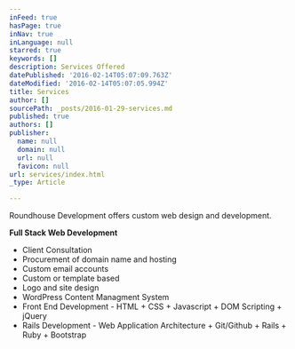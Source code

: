 ```yaml
---
inFeed: true
hasPage: true
inNav: true
inLanguage: null
starred: true
keywords: []
description: Services Offered
datePublished: '2016-02-14T05:07:09.763Z'
dateModified: '2016-02-14T05:07:05.994Z'
title: Services
author: []
sourcePath: _posts/2016-01-29-services.md
published: true
authors: []
publisher:
  name: null
  domain: null
  url: null
  favicon: null
url: services/index.html
_type: Article

---
```

Roundhouse Development offers custom web design and development.

**Full Stack Web Development**

* Client Consultation
* Procurement of domain name and hosting
* Custom email accounts
* Custom or template based
* Logo and site design
* WordPress Content Managment System
* Front End Development - HTML + CSS + Javascript + DOM Scripting + jQuery
* Rails Development - Web Application Architecture + Git/Github +  Rails + Ruby + Bootstrap